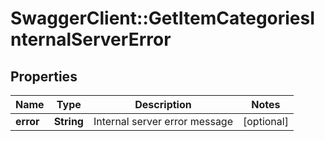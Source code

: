 # SwaggerClient::GetItemCategoriesInternalServerError

## Properties
Name | Type | Description | Notes
------------ | ------------- | ------------- | -------------
**error** | **String** | Internal server error message | [optional] 


